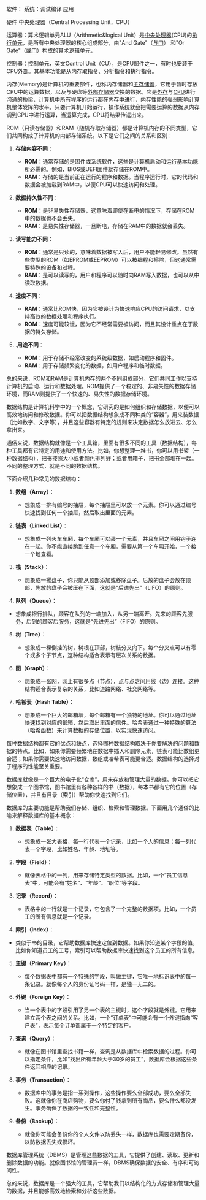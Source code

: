 
软件：
系统：调试编译
应用

硬件
中央处理器（Central Processing Unit，CPU）

运算器：算术逻辑单元ALU（Arithmetic&logical Unit）是[中央处理器](https://baike.baidu.com/item/%E4%B8%AD%E5%A4%AE%E5%A4%84%E7%90%86%E5%99%A8/284033?fromModule=lemma_inlink)(CPU)的[执行单元](https://baike.baidu.com/item/%E6%89%A7%E8%A1%8C%E5%8D%95%E5%85%83/22689638?fromModule=lemma_inlink)，是所有中央处理器的核心组成部分，由"And Gate"（[与门](https://baike.baidu.com/item/%E4%B8%8E%E9%97%A8/4963450?fromModule=lemma_inlink)） 和"Or Gate"（[或门](https://baike.baidu.com/item/%E6%88%96%E9%97%A8/4962107?fromModule=lemma_inlink)）构成的算术逻辑单元，

控制器：控制单元，英文Control Unit（CU），是CPU部件之一，有时也安装于CPU外部。其基本功能是从内存取指令、分析指令和执行指令。



内存(Memory)是计算机的重要部件，也称内存储器和[主存储器](https://baike.baidu.com/item/%E4%B8%BB%E5%AD%98%E5%82%A8%E5%99%A8/10635399?fromModule=lemma_inlink)，它用于暂时存放CPU中的运算数据，以及与硬盘等[外部存储器](https://baike.baidu.com/item/%E5%A4%96%E9%83%A8%E5%AD%98%E5%82%A8%E5%99%A8/4843180?fromModule=lemma_inlink)交换的数据。它是[外存](https://baike.baidu.com/item/%E5%A4%96%E5%AD%98/2445612?fromModule=lemma_inlink)与[CPU](https://baike.baidu.com/item/CPU/120556?fromModule=lemma_inlink)进行沟通的桥梁，计算机中所有程序的运行都在内存中进行，内存性能的强弱影响计算机整体发挥的水平。只要计算机开始运行，操作系统就会把需要运算的数据从内存调到CPU中进行运算，当运算完成，CPU将结果传送出来。

ROM（只读存储器）和RAM（随机存取存储器）都是计算机内存的不同类型，它们共同构成了计算机的内部存储系统。以下是它们之间的关系和区别：

1. **存储内容不同**：
   - **ROM**：通常存储的是固件或系统软件，这些是计算机启动和运行基本功能所必需的。例如，BIOS或UEFI固件就存储在ROM中。
   - **RAM**：存储的是当前正在运行的程序和数据。当程序运行时，它的代码和数据会被加载到RAM中，以便CPU可以快速访问和处理。

2. **数据持久性不同**：
   - **ROM**：是非易失性存储器，这意味着即使在断电的情况下，存储在ROM中的数据也不会丢失。
   - **RAM**：是易失性存储器，一旦断电，存储在RAM中的数据就会丢失。

3. **读写能力不同**：
   - **ROM**：通常是只读的，意味着数据被写入后，用户不能轻易修改。虽然有些类型的ROM（如EPROM或EEPROM）可以被编程和擦除，但这通常需要特殊的设备和过程。
   - **RAM**：是可以读写的，用户和程序可以随时向RAM写入数据，也可以从中读取数据。

4. **速度不同**：
   - **RAM**：通常比ROM快，因为它被设计为快速响应CPU的访问请求，以支持高效的数据处理和程序执行。
   - **ROM**：速度可能较慢，因为它不经常需要被访问，而且其设计重点在于数据的持久存储。
5. .**用途不同**：
   - **ROM**：用于存储不经常改变的系统级数据，如启动程序和固件。
   - **RAM**：用于存储频繁变化的数据，如用户程序和临时数据。

总的来说，ROM和RAM是计算机内存的两个不同组成部分，它们共同工作以支持计算机的启动、运行和数据处理。ROM提供了一个稳定的、非易失性的数据存储环境，而RAM则提供了一个快速的、易失性的数据存储环境。

数据结构是计算机科学中的一个概念，它研究的是如何组织和存储数据，以便可以高效地访问和修改数据。你可以把数据结构想象成不同种类的“容器”，用来装数据（比如数字、文字等），并且这些容器有特定的规则来决定数据怎么放进去、怎么拿出来。

通俗来说，数据结构就像是一个工具箱，里面有很多不同的工具（数据结构），每种工具都有它特定的用途和使用方法。比如，你想整理一堆书，你可以用书架（一种数据结构），把书按照大小或者颜色排列好；或者用箱子，把书全部堆在一起。不同的整理方式，就是不同的数据结构。

下面介绍几种常见的数据结构：

1. **数组（Array）**：
   - 想象成一排有编号的抽屉，每个抽屉里可以放一个元素。你可以通过编号快速找到任何一个抽屉，然后取出里面的元素。

2. **链表（Linked List）**：
   - 想象成一列火车车厢，每个车厢可以装一个元素，并且车厢之间用钩子连在一起。你不能直接跳到任意一个车厢，需要从第一个车厢开始，一个接一个地查看。

3. **栈（Stack）**：
   - 想象成一摞盘子，你只能从顶部添加或移除盘子。后放的盘子会放在顶部，先放的盘子会被压在下面，这就是“后进先出”（LIFO）的原则。
4.  **队列（Queue）**：
   - 想象成银行排队，顾客在队列的一端加入，从另一端离开。先来的顾客先服务，后到的顾客后服务，这就是“先进先出”（FIFO）的原则。

5. **树（Tree）**：
   - 想象成一棵倒挂的树，树根在顶部，树枝分叉向下。每个分叉点可以有零个或多个子节点，这种结构适合表示有层次关系的数据。

6. **图（Graph）**：
   - 想象成一张网，网上有很多点（节点），点与点之间用线（边）连接。这种结构适合表示复杂的关系，比如道路网络、社交网络等。

7. **哈希表（Hash Table）**：
   - 想象成一个巨大的邮箱墙，每个邮箱有一个独特的地址。你可以通过地址快速找到对应的邮箱，然后取出里面的信件。哈希表通过一种特殊的算法（哈希函数）来计算数据的存储位置，以实现快速访问。

每种数据结构都有它的优点和缺点，选择哪种数据结构取决于你要解决的问题和数据的特点。比如，如果你需要频繁地在数据中插入和删除元素，链表可能比数组更合适；如果你需要快速地访问数据，数组或哈希表可能更合适。数据结构的选择对于程序的性能至关重要。

数据库就像是一个巨大的电子化“仓库”，用来存放和管理大量的数据。你可以把它想象成一个图书馆，图书馆里有各种各样的书（数据），每本书都有它的位置（存储位置），并且有目录（索引）帮助你快速找到它们。

数据库的主要功能是帮助我们存储、组织、检索和管理数据。下面用几个通俗的比喻来解释数据库的基本概念：

1. **数据表（Table）**：
   - 想象成一张大表格，每一行代表一个记录，比如一个人的信息；每一列代表一个字段，比如姓名、年龄、地址等。

2. **字段（Field）**：
   - 就像表格中的一列，用来存储特定类型的数据。比如，一个“员工信息表”中，可能会有“姓名”、“年龄”、“职位”等字段。

3. **记录（Record）**：
   - 表格中的一行就是一个记录，它包含了一个完整的数据项。比如，一个员工的所有信息就是一个记录。
4.  **索引（Index）**：
   - 类似于书的目录，它帮助数据库快速定位到数据。如果你知道某个字段的值，比如你知道员工的工号，索引可以帮助数据库快速找到这个员工的所有信息。

5. **主键（Primary Key）**：
   - 每个数据表中都有一个特殊的字段，叫做主键，它唯一地标识表中的每一条记录。就像每个人的身份证号码一样，是独一无二的。

6. **外键（Foreign Key）**：
   - 当一个表中的字段引用了另一个表的主键时，这个字段就是外键。它用来建立两个表之间的关系。比如，一个“订单表”中可能会有一个外键指向“客户表”，表示每个订单都属于一个特定的客户。

7. **查询（Query）**：
   - 就像在图书馆里查找书籍一样，查询是从数据库中检索数据的过程。你可以指定条件，比如“找出所有年龄大于30岁的员工”，数据库会根据这些条件返回相应的记录。

8. **事务（Transaction）**：
   - 数据库中的事务是指一系列操作，这些操作要么全部成功，要么全部失败。这就像你在商店购物，要么你付了钱拿到所有商品，要么什么都没发生。事务确保了数据的一致性和完整性。

9. **备份（Backup）**：
   - 就像你可能会备份你的个人文件以防丢失一样，数据库也需要定期备份，以防数据丢失或损坏。

数据库管理系统（DBMS）是管理这些数据的工具，它提供了创建、读取、更新和删除数据的功能。就像图书馆的管理员一样，DBMS确保数据的安全、有序和可访问性。

总的来说，数据库是一个强大的工具，它帮助我们以结构化的方式存储和管理大量的数据，并且能够高效地检索和分析这些数据。
